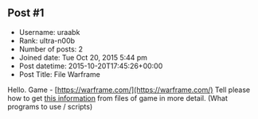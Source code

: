 ## Post #1
- Username: uraabk
- Rank: ultra-n00b
- Number of posts: 2
- Joined date: Tue Oct 20, 2015 5:44 pm
- Post datetime: 2015-10-20T17:45:26+00:00
- Post Title: File Warframe

Hello. 
Game - [https://warframe.com/](https://warframe.com/)
Tell please how to get [this information](https://github.com/Deathmax/warframe_data/tree/master/en) from files of game in more detail. (What programs to use / scripts)
